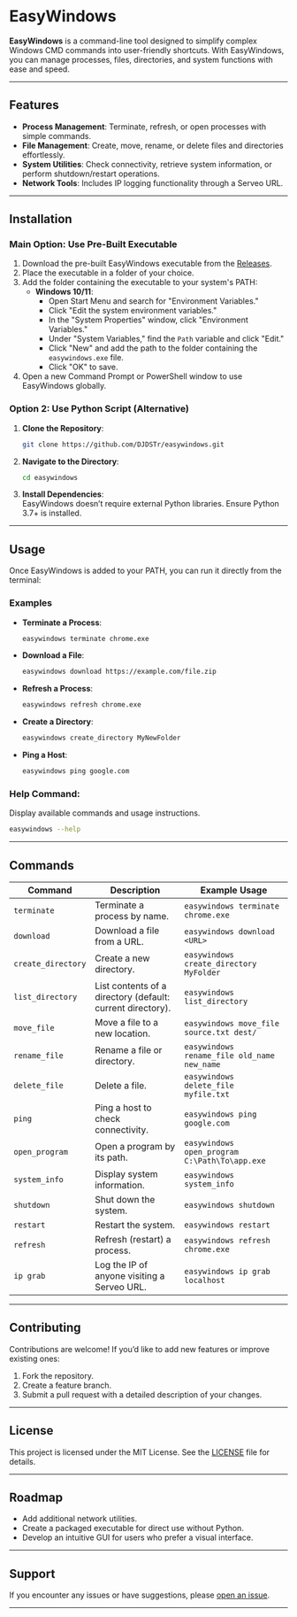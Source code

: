 
# EasyWindows  

**EasyWindows** is a command-line tool designed to simplify complex Windows CMD commands into user-friendly shortcuts. With EasyWindows, you can manage processes, files, directories, and system functions with ease and speed.

---

## Features  

- **Process Management**: Terminate, refresh, or open processes with simple commands.  
- **File Management**: Create, move, rename, or delete files and directories effortlessly.  
- **System Utilities**: Check connectivity, retrieve system information, or perform shutdown/restart operations.  
- **Network Tools**: Includes IP logging functionality through a Serveo URL.  

---

## Installation  

### Main Option: Use Pre-Built Executable  
1. Download the pre-built EasyWindows executable from the [Releases](https://github.com/yourusername/easywindows/releases).  
2. Place the executable in a folder of your choice.  
3. Add the folder containing the executable to your system's PATH:  
   - **Windows 10/11**:  
     - Open Start Menu and search for "Environment Variables."  
     - Click "Edit the system environment variables."  
     - In the "System Properties" window, click "Environment Variables."  
     - Under "System Variables," find the `Path` variable and click "Edit."  
     - Click "New" and add the path to the folder containing the `easywindows.exe` file.  
     - Click "OK" to save.  
4. Open a new Command Prompt or PowerShell window to use EasyWindows globally.  

### Option 2: Use Python Script (Alternative)  
1. **Clone the Repository**:  
   ```bash
   git clone https://github.com/DJDSTr/easywindows.git
   ```  

2. **Navigate to the Directory**:  
   ```bash
   cd easywindows
   ```  

3. **Install Dependencies**:  
   EasyWindows doesn’t require external Python libraries. Ensure Python 3.7+ is installed.  

---

## Usage  

Once EasyWindows is added to your PATH, you can run it directly from the terminal:  

### Examples  

- **Terminate a Process**:  
  ```bash
  easywindows terminate chrome.exe
  ```  

- **Download a File**:  
  ```bash
  easywindows download https://example.com/file.zip
  ```  

- **Refresh a Process**:  
  ```bash
  easywindows refresh chrome.exe
  ```  

- **Create a Directory**:  
  ```bash
  easywindows create_directory MyNewFolder
  ```  

- **Ping a Host**:  
  ```bash
  easywindows ping google.com
  ```  

### Help Command:  

Display available commands and usage instructions.  
```bash
easywindows --help
```  

---

## Commands  

| Command              | Description                                               | Example Usage                                     |  
|----------------------|-----------------------------------------------------------|-------------------------------------------------|  
| `terminate`          | Terminate a process by name.                              | `easywindows terminate chrome.exe`             |  
| `download`           | Download a file from a URL.                               | `easywindows download <URL>`                   |  
| `create_directory`   | Create a new directory.                                   | `easywindows create_directory MyFolder`        |  
| `list_directory`     | List contents of a directory (default: current directory).| `easywindows list_directory`                   |  
| `move_file`          | Move a file to a new location.                            | `easywindows move_file source.txt dest/`       |  
| `rename_file`        | Rename a file or directory.                               | `easywindows rename_file old_name new_name`    |  
| `delete_file`        | Delete a file.                                            | `easywindows delete_file myfile.txt`           |  
| `ping`               | Ping a host to check connectivity.                       | `easywindows ping google.com`                  |  
| `open_program`       | Open a program by its path.                               | `easywindows open_program C:\Path\To\app.exe`  |  
| `system_info`        | Display system information.                               | `easywindows system_info`                      |  
| `shutdown`           | Shut down the system.                                     | `easywindows shutdown`                         |  
| `restart`            | Restart the system.                                       | `easywindows restart`                          |  
| `refresh`            | Refresh (restart) a process.                             | `easywindows refresh chrome.exe`               |  
| `ip grab`            | Log the IP of anyone visiting a Serveo URL.              | `easywindows ip grab localhost`               |  

---

## Contributing  

Contributions are welcome! If you’d like to add new features or improve existing ones:  
1. Fork the repository.  
2. Create a feature branch.  
3. Submit a pull request with a detailed description of your changes.  

---

## License  

This project is licensed under the MIT License. See the [LICENSE](LICENSE) file for details.  

---

## Roadmap  

- Add additional network utilities.  
- Create a packaged executable for direct use without Python.  
- Develop an intuitive GUI for users who prefer a visual interface.  

---

## Support  

If you encounter any issues or have suggestions, please [open an issue](https://github.com/yourusername/easywindows/issues).  

---
